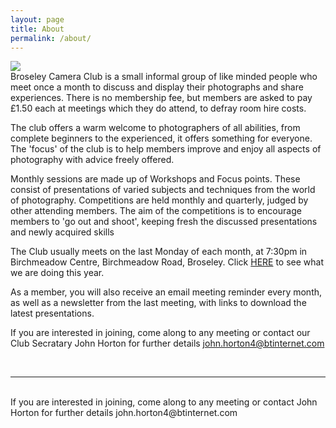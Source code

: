 ```yaml
---
layout: page
title: About
permalink: /about/
---
```


<img class="col one right" src="/assets/img/prof_pic.jpg">

<br/>
Broseley Camera Club is a small informal group of like minded people who meet once a month to discuss and display their photographs and share experiences.  There is no membership fee, but members are asked to pay £1.50 each at meetings which they do attend, to defray room hire costs.

The club offers a warm welcome to photographers of all abilities, from complete beginners to the experienced, it offers something for everyone. The 'focus' of the club is to help members improve and enjoy all aspects of photography with advice freely offered. 
 
Monthly sessions are made up of Workshops and Focus points. These consist of presentations of varied subjects and techniques from the world of photography. Competitions are held monthly and quarterly, judged by other attending members. The aim of the competitions is to encourage members to 'go out and shoot', keeping fresh the discussed presentations and newly acquired skills
  
The Club usually meets on the last Monday of each month, at 7:30pm in Birchmeadow Centre, Birchmeadow Road, Broseley. Click <a href="{{ site.url }}/programme/">HERE</a> to see what we are doing this year.

As a member, you will also receive an email meeting reminder every month, as well as a newsletter from the last meeting, with links to download the latest presentations.
 
If you are interested in joining, come along to any meeting or contact our Club Secratary John Horton for further details <a href="mailto:john.horton4@btinternet.com">john.horton4@btinternet.com</a>


<br/>
<hr/>
<br/>
<span class="contacticon center">
	<a href="mailto:BroseleyPhotography@gmail.com"><i class="fa fa-envelope-square"></i></a>
<!--<a href="https://github.com" target="_blank"><i class="fa fa-github-square"></i></a>
	<a href="https://www.linkedin.com" target="_blank"><i class="fa fa-linkedin-square"></i></a>
	<a href="http://tumblr.com" target="_blank"><i class="fa fa-tumblr-square"></i></a> -->
	<a href="https://twitter.com/BroseleyPhoto" target="_blank"><i class="fa fa-twitter-square"></i></a>
</span>

<div class="col three caption">
	If you are interested in joining, come along to any meeting or contact John Horton for further details john.horton4@btinternet.com
</div>

